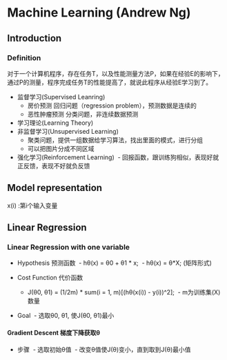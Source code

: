 # Machine Learning (Andrew Ng)

## Introduction
### Definition
对于一个计算机程序，存在任务T，以及性能测量方法P，如果在经验E的影响下，通过P的测量，程序完成任务T的性能提高了，就说此程序从经验E学习到了。
- 监督学习(Supervised Leanring)
  - 房价预测 回归问题（regression problem），预测数据是连续的
  - 恶性肿瘤预测 分类问题，非连续数据预测
- 学习理论(Learning Theory)
- 非监督学习(Unsupervised Learning)
  - 聚类问题，提供一组数据给学习算法，找出里面的模式，进行分组
  - 可以把图片分成不同区域
- 强化学习(Reinforcement Learning)
  - 回报函数，跟训练狗相似，表现好就正反馈，表现不好就负反馈

## Model representation
x(i) :第i个输入变量

## Linear Regression
### Linear Regression with one variable
- Hypothesis 预测函数
  - hθ(x) = θ0 + θ1 \* x;
  - hθ(x) = θ\*X; (矩阵形式)

- Cost Function 代价函数
  - J(θ0, θ1) = (1/2m) \* sum(i = 1, m)[(hθ(x(i)) - y(i))^2];
  - m为训练集(X)数量

- Goal
  - 选取θ0, θ1, 使J(θ0, θ1)最小

#### Gradient Descent 梯度下降获取θ
- 步骤
  - 选取初始θ值
  - 改变θ值使J(θ)变小，直到取到J(θ)最小值


